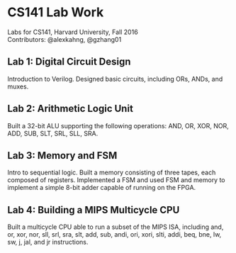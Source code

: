 # CS141 Lab Work
Labs for CS141, Harvard University, Fall 2016   
Contributors: @alexkahng, @gzhang01

## Lab 1: Digital Circuit Design
Introduction to Verilog. Designed basic circuits, including ORs, ANDs, and muxes.

## Lab 2: Arithmetic Logic Unit
Built a 32-bit ALU supporting the following operations: AND, OR, XOR, NOR, ADD, SUB, SLT, SRL, SLL, SRA. 

## Lab 3: Memory and FSM
Intro to sequential logic. Built a memory consisting of three tapes, each composed of registers. Implemented a FSM and used FSM and memory to implement a simple 8-bit adder capable of running on the FPGA.

## Lab 4: Building a MIPS Multicycle CPU
Built a multicycle CPU able to run a subset of the MIPS ISA, including and, or, xor, nor, sll, srl, sra, slt, add, sub, andi, ori, xori, slti, addi, beq, bne, lw, sw, j, jal, and jr instructions. 
